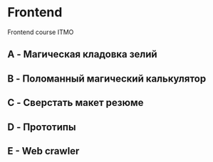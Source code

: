 # Frontend

Frontend course ITMO

## A - Магическая кладовка зелий  
## B - Поломанный магический калькулятор  
## C - Сверстать макет резюме  
## D - Прототипы  
## E - Web crawler  

